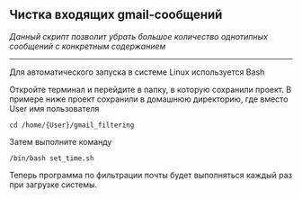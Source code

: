 ## Чистка входящих gmail-сообщений
*Данный скрипт позволит убрать большое количество 
однотипных сообщений с конкретным содержанием*
___

Для автоматического запуска в системе Linux используется Bash

Откройте терминал и перейдите в папку, в которую сохранили проект. 
В примере ниже проект сохранили в домашнюю директорию, где вместо User имя пользователя
```commandline
cd /home/{User}/gmail_filtering
```

Затем выполните команду
```commandline
/bin/bash set_time.sh
```

Теперь программа по фильтрации почты будет 
выполняться каждый раз при загрузке системы.